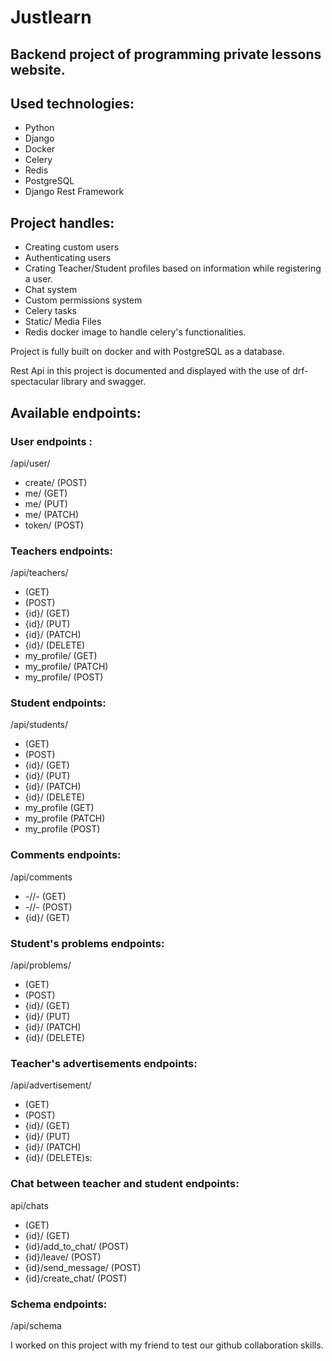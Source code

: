 # Justlearn

## Backend project of programming private lessons website.
## Used technologies:
- Python
- Django
- Docker
- Celery
- Redis
- PostgreSQL
- Django Rest Framework

## Project handles:
- Creating custom users
- Authenticating users
- Crating Teacher/Student profiles based on information while registering a user.
- Chat system
- Custom permissions system
- Celery tasks 
- Static/ Media Files
- Redis docker image to handle celery's functionalities.

Project is fully built on docker and with PostgreSQL as a database. 

Rest Api in this project is documented and  displayed with the use of drf-spectacular library and swagger.
## Available endpoints:
### User endpoints :
/api/user/
- create/ (POST)
- me/ (GET)
- me/ (PUT)
- me/ (PATCH)
- token/ (POST)
### Teachers endpoints:
/api/teachers/
- (GET)
- (POST)
- {id}/ (GET)
- {id}/ (PUT)
- {id}/ (PATCH)
- {id}/ (DELETE)
- my_profile/ (GET)
- my_profile/ (PATCH)
- my_profile/ (POST)
### Student endpoints:
/api/students/
- (GET)
- (POST)
- {id}/ (GET)
- {id}/ (PUT)
- {id}/ (PATCH)
- {id}/ (DELETE)
- my_profile (GET)
- my_profile (PATCH)
- my_profile (POST)
### Comments endpoints:
/api/comments
- -//- (GET)
- -//- (POST)
- {id}/ (GET)
### Student's problems endpoints:
/api/problems/
- (GET)
- (POST)
- {id}/ (GET)
- {id}/ (PUT)
- {id}/ (PATCH)
- {id}/ (DELETE)
### Teacher's advertisements endpoints:
/api/advertisement/
- (GET)
- (POST)
- {id}/ (GET)
- {id}/ (PUT)
- {id}/ (PATCH)
- {id}/ (DELETE)s:
### Chat between teacher and student endpoints:
api/chats
- (GET)
- {id}/ (GET)
- {id}/add_to_chat/ (POST)
- {id}/leave/ (POST)
- {id}/send_message/ (POST)
- {id}/create_chat/ (POST)
### Schema endpoints:
/api/schema


I worked on this project with my friend to test our github collaboration skills.
